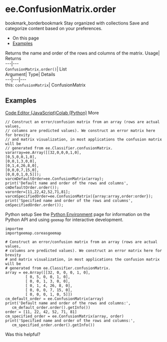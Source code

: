  
#  ee.ConfusionMatrix.order 
bookmark_borderbookmark Stay organized with collections  Save and categorize content based on your preferences.
  * On this page
  * [Examples](https://developers.google.com/earth-engine/apidocs/ee-confusionmatrix-order#examples)


Returns the name and order of the rows and columns of the matrix. 
Usage| Returns  
---|---  
`ConfusionMatrix.order()`| List  
Argument| Type| Details  
---|---|---  
this: `confusionMatrix`| ConfusionMatrix  
## Examples
[Code Editor (JavaScript)](https://developers.google.com/earth-engine/apidocs/ee-confusionmatrix-order#code-editor-javascript-sample)[Colab (Python)](https://developers.google.com/earth-engine/apidocs/ee-confusionmatrix-order#colab-python-sample) More
```
// Construct an error/confusion matrix from an array (rows are actual values,
// columns are predicted values). We construct an error matrix here for brevity
// and matrix visualization, in most applications the confusion matrix will be
// generated from ee.Classifier.confusionMatrix.
vararray=ee.Array([[32,0,0,0,1,0],
[0,5,0,0,1,0],
[0,0,1,3,0,0],
[0,1,4,26,8,0],
[0,0,0,7,15,0],
[0,0,0,1,0,5]]);
varcmDefaultOrder=ee.ConfusionMatrix(array);
print('Default name and order of the rows and columns',
cmDefaultOrder.order());
varorder=[11,22,42,52,71,81];
varcmSpecifiedOrder=ee.ConfusionMatrix({array:array,order:order});
print('Specified name and order of the rows and columns',
cmSpecifiedOrder.order());
```
Python setup
See the [ Python Environment](https://developers.google.com/earth-engine/guides/python_install) page for information on the Python API and using `geemap` for interactive development.
```
importee
importgeemap.coreasgeemap
```
```
# Construct an error/confusion matrix from an array (rows are actual values,
# columns are predicted values). We construct an error matrix here for brevity
# and matrix visualization, in most applications the confusion matrix will be
# generated from ee.Classifier.confusionMatrix.
array = ee.Array([[32, 0, 0, 0, 1, 0],
         [ 0, 5, 0, 0, 1, 0],
         [ 0, 0, 1, 3, 0, 0],
         [ 0, 1, 4, 26, 8, 0],
         [ 0, 0, 0, 7, 15, 0],
         [ 0, 0, 0, 1, 0, 5]])
cm_default_order = ee.ConfusionMatrix(array)
print('Default name and order of the rows and columns:',
   cm_default_order.order().getInfo())
order = [11, 22, 42, 52, 71, 81]
cm_specified_order = ee.ConfusionMatrix(array, order)
print('Specified name and order of the rows and columns:',
   cm_specified_order.order().getInfo())
```

Was this helpful?

